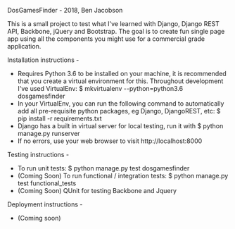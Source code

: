 DosGamesFinder - 2018, Ben Jacobson

This is a small project to test what I've learned with Django, Django REST API, Backbone, jQuery and Bootstrap. The goal is to create fun single page app using all the components you might use for a commercial grade application. 

Installation instructions - 
- Requires Python 3.6 to be installed on your machine, it is recommended that you create 
  a virtual environment for this. Throughout development I've used VirtualEnv: 
    $ mkvirtualenv --python=python3.6 dosgamesfinder
- In your VirtualEnv, you can run the following command to automatically add all 
  pre-requisite python packages, eg Django, DjangoREST, etc:
    $ pip install -r requirements.txt
- Django has a built in virtual server for local testing, run it with
    $ python manage.py runserver
- If no errors, use your web browser to visit http://localhost:8000

Testing instructions - 
- To run unit tests:
    $ python manage.py test dosgamesfinder
- (Coming Soon) To run functional / integration tests:
    $ python manage.py test functional_tests
- (Coming Soon) QUnit for testing Backbone and Jquery

Deployment instructions - 
- (Coming soon)